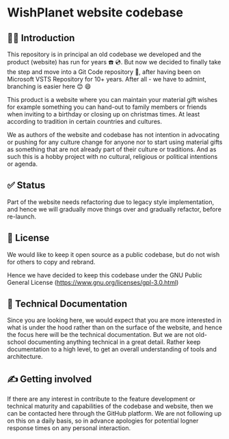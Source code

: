 # WishPlanet website codebase

## 🙋‍♀️ Introduction

This repository is in principal an old codebase we developed and the product (website) has run for years :telephone: :cd:. But now we decided to finally take the step and move into a Git Code repository :tiger2:, after having been on Microsoft VSTS Repository for 10+ years. After all - we have to admint, branching is easier here :blush: :smile: 

This product is a website where you can maintain your material gift wishes for example something you can hand-out to family members or friends when inviting to a birthday or closing up on christmas times. At least according to tradition in certain countries and cultures.

We as authors of the website and codebase has not intention in advocating or pushing for any culture change for anyone nor to start using material gifts as something that are not already part of their culture or traditions. And as such this is a hobby project with no cultural, religious or political intentions or agenda.

## ✅ Status
Part of the website needs refactoring due to legacy style implementation, and hence we will gradually move things over and gradually refactor, before re-launch.

## 🔣 License

We would like to keep it open source as a public codebase, but do not wish for others to copy and rebrand.

Hence we have decided to keep this codebase under the GNU Public General License (https://www.gnu.org/licenses/gpl-3.0.html)

## 👀 Technical Documentation

Since you are looking here, we would expect that you are more interested in what is under the hood rather than on the surface of the website, and hence the focus here will be the technical documentation. But we are not old-school documenting anything technical in a great detail. Rather keep documentation to a high level, to get an overall understanding of tools and architecture.

## ✍️ Getting involved

If there are any interest in contribute to the feature development or technical maturity and capabilities of the codebase and website, then we can be contacted here through the GitHub platform. We are not following up on this on a daily basis, so in advance apologies for potential logner response times on any personal interaction.
